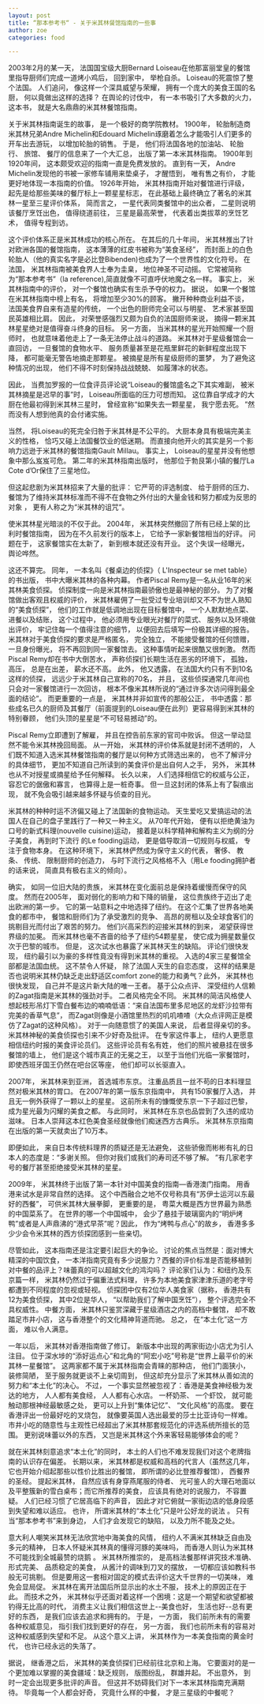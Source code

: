 ```yaml
---
layout: post
title: “那本参考书“ - 关于米其林餐馆指南的一些事
author: zoe
categories: food

---
```


2003年2月的某一天， 法国国宝级大厨Bernard Loiseau在他那富丽堂皇的餐馆里指导厨师们完成一道烤小鸡后， 回到家中， 举枪自杀。 Loiseau的死震惊了整个法国。 人们追问， 像这样一个深具威望与荣耀， 拥有一个庞大的美食王国的名厨， 何以竟做出这样的选择？ 在舆论的讨伐中， 有一本书吸引了大多数的火力， 这本书， 就是大名鼎鼎的米其林餐馆指南。 

关于米其林指南诞生的故事， 是一个极好的商学院教材。 1900年， 轮胎制造商米其林兄弟Andre Michelin和Edouard Michelin琢磨着怎么才能吸引人们更多的开车出去游玩， 以增加轮胎的销售。 于是， 他们将法国各地的加油站、 轮胎行、 旅馆、 餐厅的信息来了一个大汇总， 出版了第一本米其林指南。 1900年到1920年间， 这本颇受欢迎的指南一直是免费发放的。 直到有一天， Andre Michelin发现他的书被一家修车铺用来垫桌子， 才醒悟到， 唯有售之有价， 才能更好地体现一本指南的价值。 1926年开始， 米其林指南开始对餐馆进行评级， 起先是给那些美味的餐厅标上一颗星星标志， 在此基础上最终确立了著名的米其林一星至三星评价体系， 简而言之， 一星代表同类餐馆中的出众者， 二星则说明该餐厅烹饪出色， 值得绕道前往， 三星是最高荣誉， 代表着出类拔萃的烹饪艺术， 值得专程到访。 

这个评价体系正是米其林成功的核心所在。 在其后的几十年间， 米其林推出了针对欧洲各国的餐馆指南， 这本薄薄的红皮书被称为“美食圣经”， 而封面上的白色轮胎人（他的真实名字是必比登Bibenden)也成为了一个世界性的文化符号。 在法国， 米其林指南被美食界人士奉为圭臬， 地位神圣不可动摇。 它常被简称为“那本参考书”（la reference),简直就像不可直呼伏地魔之名一样。 事实上， 米其林指南中的评价， 对一个餐馆也确实有生杀予夺的权力。 据说， 如果一个餐馆在米其林指南中榜上有名， 将增加至少30%的顾客。 撇开种种商业利益不谈， 法国美食界自来有造星的传统， 一个出色的厨师完全可以与明星、 艺术家甚至国民英雄相比肩。 因此， 对荣誉感强烈又颇为自负的法国厨师来说， 摘得一颗米其林星星绝对是值得奋斗终身的目标。 另一方面， 当米其林的星光开始照耀一个厨师时， 也就意味着他走上了一条无法停止战斗的道路。 米其林对于星级餐馆会一直回访， 一旦餐馆的食物水平、 服务质量甚至是花瓶里鲜花的新鲜程度出现下降， 都可能毫无警告地摘走那颗星。 被摘星是所有星级厨师的噩梦， 为了避免这种情况的出现， 他们不得不时刻保持战战兢兢、 如履薄冰的状态。  

因此， 当费加罗报的一位食评员评论说“Loiseau的餐馆盛名之下其实难副， 被米其林摘星是迟早的事”时， Loiseau所面临的压力可想而知。 这位靠自学成才的大厨在他最初得到米其林三星时， 曾经宣称“如果失去一颗星星， 我宁愿去死。 ”然而没有人想到他真的会付诸实施。 

当然， 将Loiseau的死完全归咎于米其林是不公平的。 大厨本身具有极端完美主义的性格， 恰巧又碰上法国餐饮业的低迷期。 而直接向他开火的其实是另一个影响力远逊于米其林的餐馆指南Gault Millau。 事实上， Loiseau的星星并没有他想象中那么岌岌可危。 第二年的米其林指南出版时， 他那位于勃艮第小镇的餐厅La Cote d’Or保住了三星地位。 

但这起悲剧为米其林招来了大量的批评： 它严苛的评选制度、 给于厨师的压力、 餐馆为了维持米其林标准而不得不在食物之外付出的大量金钱和努力都成为反思的对象 ， 更有人称之为“米其林的诅咒“。 

使米其林星光暗淡的不仅于此。 2004年， 米其林突然撤回了所有已经上架的比利时餐馆指南， 因为在不久前发行的版本上， 它给予一家新餐馆相当的好评。 问题在于， 这家餐馆实在太新了， 新到根本就还没有开业。 这个失误一经曝光， 舆论哗然。 
        
这还不算完。 同年， 一本名叫《餐桌边的侦探》（ L'Inspecteur se met table）的书出版， 书中大曝米其林的各种内幕。 作者Piscal Remy是一名从业16年的米其林美食侦探。 侦探制度一向是米其林指南最骄傲也是最神秘的部分。 为了对餐馆做出客观且权威的评价， 米其林雇佣了一批受过专业培训却又不不为世人熟知的“美食侦探”， 他们的工作就是低调地出现在目标餐馆中， 一个人默默地点菜、 进餐以及结账， 这个过程中， 他必须用专业眼光对餐厅的菜式、 服务以及环境做出评价， 牢记住每一个值得注意的细节， 以便回去后填写一份极其详细的报告。 米其林对于美食侦探的要求是严格匿名， 完全独立， 不能接受餐馆的任何馈赠， 一旦身份曝光， 将不再回到同一家餐馆去。 这种事情听起来很酷又很刺激。 然而Piscal Remy却在书中大倒苦水， 声称侦探们长期生活在恶劣的环境下， 孤独， 高压， 总是在出差， 薪水还不高。 此外， 他又透露， 在法国大约只有不到10名这样的侦探， 远远少于米其林自己宣称的70名， 并且， 这些侦探通常几年间也只会对一家餐馆进行一次回访， 根本不像米其林所说的“通过许多次访问得到最全面的结论”。 而更重要的一点是， 米其林并非如宣传的那般公正， 书中透露：那些成名已久的厨师及其餐厅（前面提到的Loiseau便在此列）更容易得到米其林的特别眷顾， 他们头顶的星星是“不可轻易撼动”的。 

Piscal Remy立即遭到了解雇， 并且在控告前东家的官司中败诉。 但这一举动显然不能令米其林挽回局面。 从一开始，  米其林的评价体系就是封闭不透明的， 人们既不知道入选米其林餐馆指南的餐厅是以何种方式筛选出来的， 也不了解评分的具体细节， 更加不知道自己所读到的美食评价是出自何人之手， 另外， 米其林也从不对授星或摘星给予任何解释。 长久以来， 人们选择相信它的权威与公正， 容忍它的倨傲和寡言， 也算得上是一桩奇事。 但一旦这封闭的体系上有了裂痕出现， 就不免会吸引越来越多怀疑与侦查的目光。 

米其林的种种时运不济偏又碰上了法国新的食物运动。 天生爱吃又爱搞运动的法国人在自己的盘子里践行了一种又一种主义。 从70年代开始， 便有以拒绝黄油为口号的新式料理(nouvelle cuisine)运动， 接着是以科学精神和解构主义为纲的分子美食， 再到时下流行 的Le fooding运动， 更是倡导取消一切规则与权威， 专注于食物本身。 在这种环境下， 米其林俨然成为保守主义的代表， 奢侈、 教条、 传统、 限制厨师的创造力， 与时下流行之风格格不入（用Le fooding拥护者的话来说， 简直具有极右主义的倾向）。 
 
确实， 如同一位旧大陆的贵族， 米其林在变化面前总是保持着缓慢而保守的风度。 然而在2005年， 面对弱化的影响力和下降的销量， 这位贵族终于迈出了走出欧洲的第一步。 
它的第一站意料之中地选择了纽约。 在这个汇集了世界各地美食的都市中， 餐馆和厨师们为了承受激烈的竞争、 高昂的房租以及全球食客们的挑剔目光而付出了艰苦的努力。 他们兴高采烈的迎接米其林的到来， 渴望获得世界级的加冕。 而米其林也毫不吝啬的给予了纽约54颗星星， 使它成为拥星数量仅次于巴黎的城市。 但是， 这次试水也暴露了米其林天生的缺陷。 评论们很快发现， 纽约最引以为豪的多样性竟没有得到米其林的重视。 入选的4家三星餐馆全部都是法国血统。 这不禁令人怀疑， 除了法国人天生的自恋态度， 这样的结果是否也说明米其林仍缺乏走出舒适区comfort zone的能力和勇气？此外， 米其林也很快发现， 自己并不是这片新大陆的唯一王者。 基于公众点评、 深受纽约人信赖的Zagat指南是米其林的强劲对手。 二者风格完全不同。 米其林的简洁风格使人想起枝形吊灯下雪白餐布边的喃喃低语：“来自法国布里多尼地区的龙虾沙拉带有完美的香草气息”， 而Zagat则像是小酒馆里热烈的叽叽喳喳（大众点评网正是模仿了Zagat的这种风格）。 对于一向随意惯了的美国人来说， 后者显得亲切的多。 米其林神秘的美食侦探也引来不少好奇及批评。 在专家这件事上， 纽约人更愿意相信纽约时报的美食评论员们。 这些评论员有名有姓， 他们的照片被悬挂在很多餐馆的墙上， 他们是这个城市真正的无冕之王， 以至于当他们光临一家餐馆时， 即使西班牙国王仍然在吧台区等座， 他们却可以长驱直入。  

2007年， 米其林来到亚洲， 首选城市东京。 注重品质且一丝不苟的日本料理显然对极米其林的胃口。 在2007年的第一版东京指南中， 共有150家餐厅入选， 并且无一例外获得了一颗以上的星星。 这前所未有的慷慨使东京一下子超过巴黎， 成为星光最为闪耀的美食之都。 与此同时， 米其林在东京也品尝到了久违的成功滋味。 日本人崇拜这本红色美食圣经就像他们痴迷西方古典乐。 米其林东京指南在出版的第一天就卖出了10万本。 

即便如此， 来自日本传统料理界的质疑还是无法避免， 这些骄傲而彬彬有礼的日本人的态度是：“多谢关照。 但你对我们或我们的寿司还不够了解。 ”有几家老字号的餐厅甚至拒绝接受米其林的星星。 

2009年， 米其林终于出版了第一本针对中国美食的指南—香港澳门指南。 用香港来试水是非常自然的选择。 这个中西融合之地不仅号称具有“苏伊士运河以东最好的西餐”， 可供米其林大展拳脚， 更重要的是， 粤菜大概是西方世界最为熟悉的中国菜系了。 在世界的哪一个中国城中， 会少了悬挂于玻璃窗内的“明炉烤鸭”或者是人声鼎沸的“港式早茶”呢？因此， 作为“烤鸭与点心”的故乡， 香港多多少少会令米其林的西方侦探团感到一些亲切。 

尽管如此， 这本指南还是注定要引起巨大的争论。 讨论的焦点当然是：面对博大精深的中国饮食， 一本洋指南究竟有多少说服力？西餐的评价标准是否能移植到对中餐的品评上？味蕾真的可以超越文化的鸿沟吗？ 评论家们认为：和纽约及东京篇一样， 米其林仍然过于偏重法式料理， 许多为本地美食家津津乐道的老字号都遭到不同程度的忽视或轻视。 侦探团中仅有2位华人美食家（据称， 香港共有12为美食侦探， 其中2位是华人， “以帮助我们了解中国烹饪”）， 整个评选完全不具权威性。 中餐方面， 米其林只鉴赏深藏于星级酒店之内的高档中餐馆， 却不敢踏足市井小店， 这与香港整个的文化精神背道而驰。 总之， 在“本土化”这一方面， 难以令人满意。 

一年以后， 米其林对香港指南做了修订。 新版本中出现的两家街边小店尤为引人注目。 位于深水埗的“添好运点心”和北角的“阿宏小吃”号称是“世界上最平价的米其林一星餐馆”。 这两家都不属于米其林指南会青睐的那种店， 他们门面狭小， 装修简陋， 至于服务就更谈不上亲切周到， 但这却充分显示了米其林从善如流的努力和“本土化”的决心。 不过， 一个事实显然被忽视了：香港是美食神经极为发达的地方， 人人都有美食经， 人人都有心水店。  一杯奶茶、 一个虾饺， 就可能触动那根神经最敏感之处， 更可以上升到“集体记忆”、 “文化风格”的高度。 要在香港评出一份最好吃的叉烧包， 就像要英国人选出最爱的莎士比亚诗句一样难。 市井小吃的随意性与主观性已经超出了米其林那套规范化的评选系统所擅长的范围。 更别说味蕾以外的东西， 又岂是米其林这个外来客轻易能够体会的呢？

就在米其林刻意追求“本土化”的同时， 本土的人们也不难发现我们对这个老牌指南的认识存在偏差。 长期以来， 米其林都是权威和高档的代言人（虽然这几年， 它也开始介绍起那些以性价比胜出的餐馆， 即所谓的必比登推荐餐馆），  西餐界的圣经。 提起米其林， 自然应该有身穿燕尾服的侍者、 光可鉴人的大理石地面以及平整簇新的雪白桌布；而它所推荐的美食， 应该具有绝对的说服力， 不容置疑。 人们已经习惯了它居高临下的声音， 因此才对它俯就一家街边店的低身段感到失望和难以适应。 也许， 所谓米其林的“本土化”只是叶公好龙的说法 。 只有当“那本参考书”来到身边， 人们才会发现它的缺陷， 以及力所不能及之处。 

意大利人嘲笑米其林无法欣赏地中海美食的风情， 纽约人不满米其林缺乏自由及多元的精神， 日本人怀疑米其林真的懂得河豚的美味吗， 而香港人则认为米其林不可能找到全城最赞的烧鹅 。 米其林所推崇的， 是高档法餐那样讲究技术准确、 形式完美、 品质稳定的美食， 从酱汁的调味到刀叉的摆放， 一切都应该如教科书般无可挑剔。 但是要用这一套相对固定的模式去评价这大千世界的一切美味， 难免会显局促。 米其林在离开法国后所显示出的水土不服， 技术上的原因正在于此。 而技术之外， 米其林似乎还面对着这样一个困境：这是一个期望和欲望都被钓得无比高的时代， 消费主义让我们相信这世上--美食也好， 生活也好--总有更好的东西， 是我们应该去追求和拥有的。 于是， 一方面， 我们前所未有的需要各种权威意见， 指引我们找到更好的存在， 另一方面， 我们也前所未有的容易对这种权威感到失望和不足。 从这个意义上讲， 米其林作为一本美食指南的黄金时代， 也许已经永远的失落了。 

据说， 继香港之后， 米其林的美食侦探们已经前往北京和上海。 它要面对的是一个更加难以掌握的美食疆域：缺乏规则， 版图纷乱， 群雄并起。 不出意外， 到时一定会出现更多批评的声音。 但这并不妨碍我们对下一本米其林指南充满期待。 毕竟每一个人都会好奇， 究竟什么样的中餐， 才是三星级的中餐呢？

